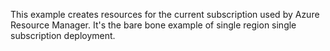 This example creates resources for the current subscription used by Azure Resource Manager. It's the bare bone example of single region single subscription deployment.